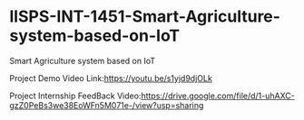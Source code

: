 # llSPS-INT-1451-Smart-Agriculture-system-based-on-IoT
Smart Agriculture system based on IoT

Project Demo Video Link:https://youtu.be/s1yjd9djOLk


Project Internship FeedBack Video:https://drive.google.com/file/d/1-uhAXC-gzZ0PeBs3we38EoWFn5M071e-/view?usp=sharing



